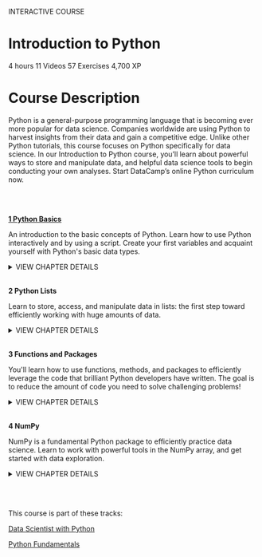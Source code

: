 INTERACTIVE COURSE
# Introduction to Python

4 hours
11 Videos
57 Exercises
4,700 XP

# Course Description

Python is a general-purpose programming language that is becoming ever more popular for data science. Companies worldwide are using Python to harvest insights from their data and gain a competitive edge. Unlike other Python tutorials, this course focuses on Python specifically for data science. In our Introduction to Python course, you’ll learn about powerful ways to store and manipulate data, and helpful data science tools to begin conducting your own analyses. Start DataCamp’s online Python curriculum now.

<br><br>

[**1 Python Basics**](https://github.com/Torregu/DataCamp/tree/main/Courses/Programming/Python/Introduction%20to%20Python/1%20Python%20Basics)

An introduction to the basic concepts of Python. Learn how to use Python interactively and by using a script. Create your first variables and acquaint yourself with Python's basic data types.

<details>
<summary>VIEW CHAPTER DETAILS</summary>
<ul>
<li>Hello Python --------------------------------------------------------------------------------------------------------------- 50 xp</li>
<li>The Python Interface ----------------------------------------------------------------------------------------------------- 100 xp</li>
<li>When to use Python? ------------------------------------------------------------------------------------------------------ 50 xp</li>
<li>Any comments? ----------------------------------------------------------------------------------------------------------- 100 xp</li>
<li>Python as a calculator ---------------------------------------------------------------------------------------------------- 100 xp</li>
<li>Variables and Types -------------------------------------------------------------------------------------------------------- 50 xp</li>
<li>Variable Assignment ------------------------------------------------------------------------------------------------------ 100 xp</li>
<li>Calculations with variables ----------------------------------------------------------------------------------------------- 100 xp</li>
<li>Other variable types ------------------------------------------------------------------------------------------------------ 100 xp</li>
<li>Guess the type ------------------------------------------------------------------------------------------------------------- 50 xp</li>
<li>Operations with other types --------------------------------------------------------------------------------------------- 100 xp</li>
<li>Type conversion ---------------------------------------------------------------------------------------------------------- 100 xp</li>
<li>Can Python handle everything? ------------------------------------------------------------------------------------------- 50 xp</li>
</ul>
</details>

<br>

**2 Python Lists**

Learn to store, access, and manipulate data in lists: the first step toward efficiently working with huge amounts of data.

<details>
<summary>VIEW CHAPTER DETAILS</summary>
<ul>
<li>Python Lists ---------------------------------------------------------------------------------------------------------------- 50 xp</li>
<li>Create a list --------------------------------------------------------------------------------------------------------------- 100 xp</li>
<li>Create list with different types ------------------------------------------------------------------------------------------- 100 xp</li>
<li>Select the valid list --------------------------------------------------------------------------------------------------------- 50 xp</li>
<li>List of lists ----------------------------------------------------------------------------------------------------------------- 100 xp</li>
<li>Subsetting Lists ------------------------------------------------------------------------------------------------------------ 50 xp</li>
<li>Subset and conquer ------------------------------------------------------------------------------------------------------ 100 xp</li>
<li>Subset and calculate ------------------------------------------------------------------------------------------------------ 100 xp</li>
<li>Slicing and dicing --------------------------------------------------------------------------------------------------------- 100 xp</li>
<li>Slicing and dicing (2) ----------------------------------------------------------------------------------------------------- 100 xp</li>
<li>Subsetting lists of lists ----------------------------------------------------------------------------------------------------- 50 xp</li>
<li>Manipulating Lists --------------------------------------------------------------------------------------------------------- 50 xp</li>
<li>Replace list elements ----------------------------------------------------------------------------------------------------- 100 xp</li>
<li>Extend a list --------------------------------------------------------------------------------------------------------------- 100 xp</li>
<li>Delete list elements -------------------------------------------------------------------------------------------------------- 50 xp</li>
<li>Inner workings of lists ---------------------------------------------------------------------------------------------------- 100 xp</li>
</ul>
</details>

<br>

**3 Functions and Packages**

You'll learn how to use functions, methods, and packages to efficiently leverage the code that brilliant Python developers have written. The goal is to reduce the amount of code you need to solve challenging problems!

<details>
<summary>VIEW CHAPTER DETAILS</summary>
  
  + Functions ------------------------------------------------------------------------------------------------------------------- 50 xp
  + Familiar functions --------------------------------------------------------------------------------------------------------- 100 xp
  + Help! ------------------------------------------------------------------------------------------------------------------------ 50 xp
  + Multiple arguments ------------------------------------------------------------------------------------------------------- 100 xp
  + Methods -------------------------------------------------------------------------------------------------------------------- 50 xp
  + String Methods ----------------------------------------------------------------------------------------------------------- 100 xp
  + List Methods -------------------------------------------------------------------------------------------------------------- 100 xp
  + List Methods (2) ---------------------------------------------------------------------------------------------------------- 100 xp
  + Packages ------------------------------------------------------------------------------------------------------------------- 50 xp
  + Import package ----------------------------------------------------------------------------------------------------------- 100 xp
  + Selective import ---------------------------------------------------------------------------------------------------------- 100 xp
  + Different ways of importing ----------------------------------------------------------------------------------------------- 50 xp
</details>

<br>

**4 NumPy**

NumPy is a fundamental Python package to efficiently practice data science. Learn to work with powerful tools in the NumPy array, and get started with data exploration.

<details>
<summary>VIEW CHAPTER DETAILS</summary>
  
  +	NumPy --------------------------------------------------------------------------------------------------------------------- 50 xp
  + Your First NumPy Array -------------------------------------------------------------------------------------------------- 100 xp
  + Baseball players' height -------------------------------------------------------------------------------------------------- 100 xp
  + Baseball player's BMI ----------------------------------------------------------------------------------------------------- 100 xp
  + Lightweight baseball players --------------------------------------------------------------------------------------------- 100 xp
  + NumPy Side Effects -------------------------------------------------------------------------------------------------------- 50 xp
  + Subsetting NumPy Arrays ------------------------------------------------------------------------------------------------ 100 xp
  + 2D NumPy Arrays ---------------------------------------------------------------------------------------------------------- 50 xp
  + Your First 2D NumPy Array ----------------------------------------------------------------------------------------------- 100 xp
  + Baseball data in 2D form ------------------------------------------------------------------------------------------------- 100 xp
  + Subsetting 2D NumPy Arrays -------------------------------------------------------------------------------------------- 100 xp
  + 2D Arithmetic ------------------------------------------------------------------------------------------------------------- 100 xp
  + NumPy: Basic Statistics ---------------------------------------------------------------------------------------------------- 50 xp
  + Average versus median -------------------------------------------------------------------------------------------------- 100 xp
  + Explore the baseball data ------------------------------------------------------------------------------------------------ 100 xp
  + Blend it all together ------------------------------------------------------------------------------------------------------ 100 xp
</details>

<br><br>

This course is part of these tracks:

[Data Scientist with Python](https://github.com/Torregu/DataCamp/tree/main/Tracks/Career%20Tracks/Python/Data%20Scientist%20with%20Python)

[Python Fundamentals](https://github.com/Torregu/DataCamp/tree/main/Tracks/Skill%20Tracks/Python/Python%20Fundamentals)
